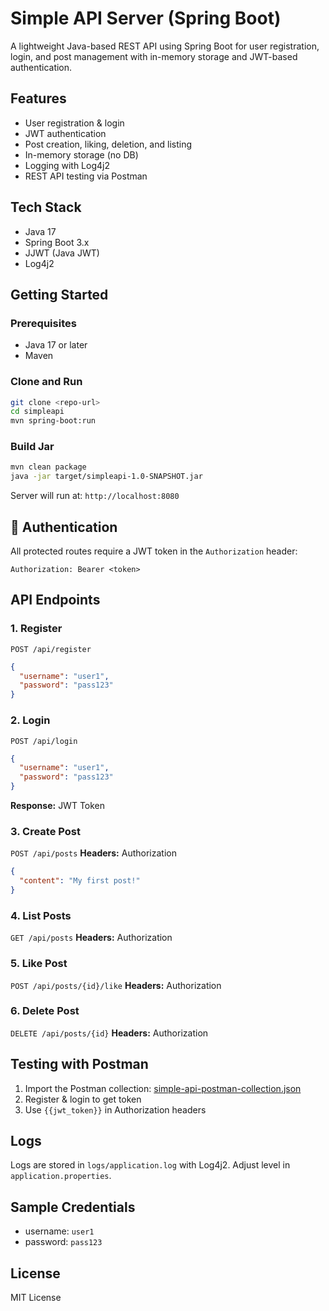 # Simple API Server (Spring Boot)

A lightweight Java-based REST API using Spring Boot for user registration, login, and post management with in-memory storage and JWT-based authentication.

## Features

- User registration & login
- JWT authentication
- Post creation, liking, deletion, and listing
- In-memory storage (no DB)
- Logging with Log4j2
- REST API testing via Postman

## Tech Stack

- Java 17
- Spring Boot 3.x
- JJWT (Java JWT)
- Log4j2

## Getting Started

### Prerequisites

- Java 17 or later
- Maven

### Clone and Run

```bash
git clone <repo-url>
cd simpleapi
mvn spring-boot:run
```

### Build Jar

```bash
mvn clean package
java -jar target/simpleapi-1.0-SNAPSHOT.jar
```

Server will run at: `http://localhost:8080`

## 🔐 Authentication

All protected routes require a JWT token in the `Authorization` header:

```
Authorization: Bearer <token>
```

## API Endpoints

### 1. Register

`POST /api/register`

```json
{
  "username": "user1",
  "password": "pass123"
}
```

### 2. Login

`POST /api/login`

```json
{
  "username": "user1",
  "password": "pass123"
}
```

**Response:** JWT Token

### 3. Create Post

`POST /api/posts` **Headers:** Authorization

```json
{
  "content": "My first post!"
}
```

### 4. List Posts

`GET /api/posts` **Headers:** Authorization

### 5. Like Post

`POST /api/posts/{id}/like` **Headers:** Authorization

### 6. Delete Post

`DELETE /api/posts/{id}` **Headers:** Authorization

## Testing with Postman

1. Import the Postman collection: [simple-api-postman-collection.json](./simple-api-postman-collection.json)
2. Register & login to get token
3. Use `{{jwt_token}}` in Authorization headers

## Logs

Logs are stored in `logs/application.log` with Log4j2. Adjust level in `application.properties`.

## Sample Credentials

- username: `user1`
- password: `pass123`

## License

MIT License

